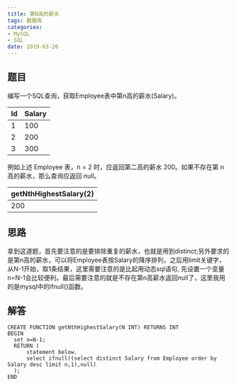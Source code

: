```yaml
---
title: 第N高的薪水
tags: 数据库
categories: 
- MySQL
- SQL
date: 2019-03-20 
---
```


## 题目
编写一个SQL查询，获取Employee表中第n高的薪水(Salary)。
 
 | Id | Salary |
 |----|--------|
 | 1  | 100    |
 | 2  | 200    |
 | 3  | 300    |

例如上述 Employee 表，n = 2 时，应返回第二高的薪水 200。如果不存在第 n 高的薪水，那么查询应返回 null。


| getNthHighestSalary(2) |
|-|
| 200                    |

## 思路
拿到这道题，首先要注意的是要排除重复的薪水，也就是用到distinct;另外要求的是第n高的薪水，可以将Employee表按Salary的降序排列，之后用limit关键字，从N-1开始，取1条结果，这里需要注意的是比起用动态sql语句,
先设置一个变量n=N-1会比较便利。最后需要注意的就是不存在第n高薪水返回null了，这里我用的是mysql中的ifnull()函数。

## 解答
```
CREATE FUNCTION getNthHighestSalary(N INT) RETURNS INT
BEGIN
  set n=N-1;
  RETURN (
      statement below.
      select ifnull((select distinct Salary from Employee order by Salary desc limit n,1),null)
  );
END
```
